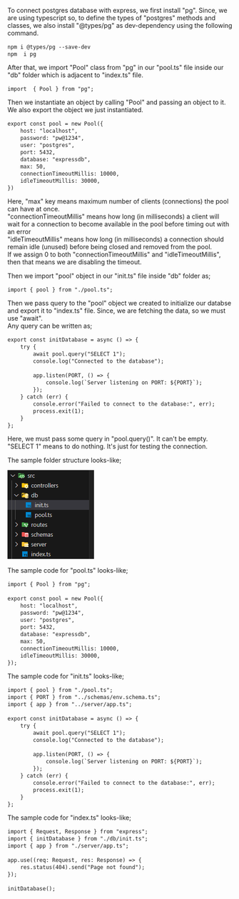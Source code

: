 To connect postgres database with express, we first install "pg". Since, we are using typescript so, to define the types of "postgres" methods and classes, we also install "@types/pg" as dev-dependency using the following command.

```
npm i @types/pg --save-dev
npm  i pg
```

After that, we import "Pool" class from "pg" in our "pool.ts" file inside our "db" folder which is adjacent to "index.ts" file.

```
import  { Pool } from "pg";
```

Then we instantiate an object by calling "Pool" and passing an object to it. We also export the object we just instantiated.

```
export const pool = new Pool({
    host: "localhost",
    password: "pw@1234",
    user: "postgres",
    port: 5432,
    database: "expressdb",
    max: 50,
    connectionTimeoutMillis: 10000,
    idleTimeoutMillis: 30000,
})
```

Here, "max" key means maximum number of clients (connections) the pool can have at once.
<br> "connectionTimeoutMillis" means how long (in milliseconds) a client will wait for a connection to become available in the pool before timing out with an error
<br> "idleTimeoutMillis" means how long (in milliseconds) a connection should remain idle (unused) before being closed and removed from the pool.
<br> If we assign 0 to both "connectionTimeoutMillis" and "idleTimeoutMillis", then that means we are disabling the timeout.

Then we import "pool" object in our "init.ts" file inside "db" folder as;

```
import { pool } from "./pool.ts";
```

Then we pass query to the "pool" object we created to initialize our databse and export it to "index.ts" file. Since, we are fetching the data, so we must use "await".
<br> Any query can be written as;

```
export const initDatabase = async () => {
    try {
        await pool.query("SELECT 1");
        console.log("Connected to the database");

        app.listen(PORT, () => {
            console.log(`Server listening on PORT: ${PORT}`);
        });
    } catch (err) {
        console.error("Failed to connect to the database:", err);
        process.exit(1);
    }
};
```

Here, we must pass some query in "pool.query()". It can't be empty. "SELECT 1" means to do nothing. It's just for testing the connection.

The sample folder structure looks-like;

![db-connection](../images/db-connection.png)

The sample code for "pool.ts" looks-like;

```
import { Pool } from "pg";

export const pool = new Pool({
    host: "localhost",
    password: "pw@1234",
    user: "postgres",
    port: 5432,
    database: "expressdb",
    max: 50,
    connectionTimeoutMillis: 10000,
    idleTimeoutMillis: 30000,
});
```

The sample code for "init.ts" looks-like;

```
import { pool } from "./pool.ts";
import { PORT } from "../schemas/env.schema.ts";
import { app } from "../server/app.ts";

export const initDatabase = async () => {
    try {
        await pool.query("SELECT 1");
        console.log("Connected to the database");

        app.listen(PORT, () => {
            console.log(`Server listening on PORT: ${PORT}`);
        });
    } catch (err) {
        console.error("Failed to connect to the database:", err);
        process.exit(1);
    }
};
```

The sample code for "index.ts" looks-like;

```
import { Request, Response } from "express";
import { initDatabase } from "./db/init.ts";
import { app } from "./server/app.ts";

app.use((req: Request, res: Response) => {
    res.status(404).send("Page not found");
});

initDatabase();
```
